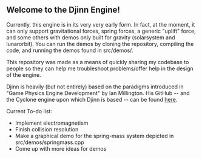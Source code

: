 ## Welcome to the Djinn Engine!
Currently, this engine is in its very very early form.  In fact, at the moment, it can only support gravitational forces, spring forces, 
a generic "uplift" force, and some others with demos only built for gravity (solarsystem and lunarorbit).  You can run the demos by cloning the repository, compiling the code, and running the demos found in src/demos/.

This repository was made as a means of quickly sharing my codebase to people so they can help me troubleshoot problems/offer help in the design of the engine.

Djinn is heavily (but not entirely) based on the paradigms introduced in "Game Physics Engine Development" by Ian Millington.  His GitHub -- and the Cyclone engine upon which Djinn is based -- can be found [here](https://github.com/idmillington).

Current To-do list:
- Implement electromagnetism
- Finish collision resolution
- Make a graphical demo for the spring-mass system depicted in src/demos/springmass.cpp
- Come up with more ideas for demos
